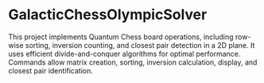 # GalacticChessOlympicSolver
This project implements Quantum Chess board operations, including row-wise sorting, inversion counting, and closest pair detection in a 2D plane. It uses efficient divide-and-conquer algorithms for optimal performance. Commands allow matrix creation, sorting, inversion calculation, display, and closest pair identification.
